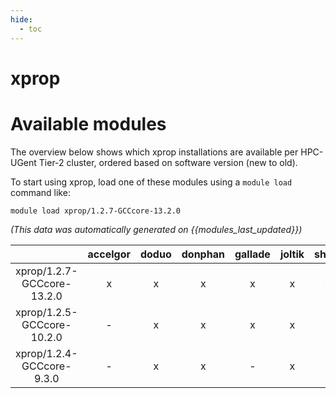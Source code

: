 ```yaml
---
hide:
  - toc
---
```


xprop
=====

# Available modules


The overview below shows which xprop installations are available per HPC-UGent Tier-2 cluster, ordered based on software version (new to old).

To start using xprop, load one of these modules using a `module load` command like:

```shell
module load xprop/1.2.7-GCCcore-13.2.0
```

*(This data was automatically generated on {{modules_last_updated}})*  

| |accelgor|doduo|donphan|gallade|joltik|shinx|skitty|
| :---: | :---: | :---: | :---: | :---: | :---: | :---: | :---: |
|xprop/1.2.7-GCCcore-13.2.0|x|x|x|x|x|x|x|
|xprop/1.2.5-GCCcore-10.2.0|-|x|x|x|x|-|-|
|xprop/1.2.4-GCCcore-9.3.0|-|x|x|-|x|-|-|
